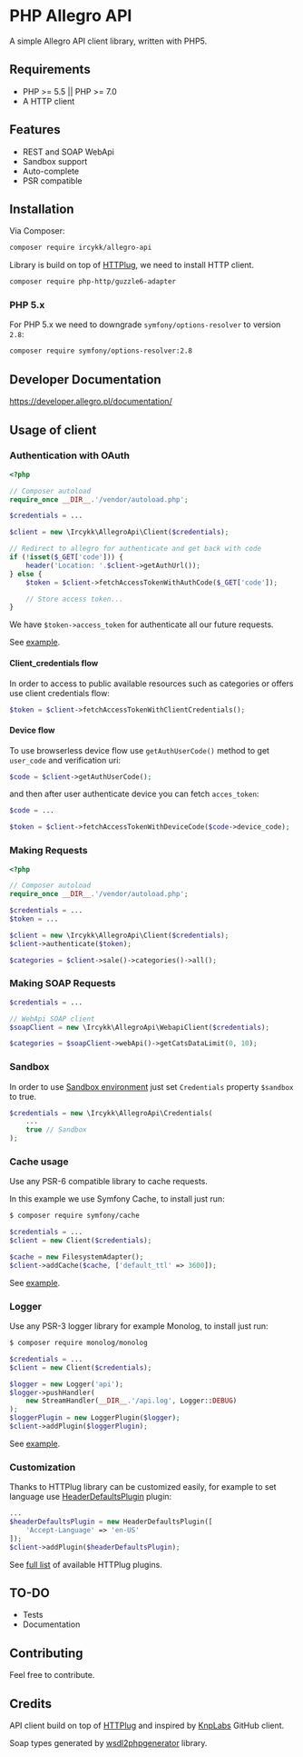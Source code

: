 # PHP Allegro API

A simple Allegro API client library, written with PHP5.

## Requirements
* PHP >= 5.5 || PHP >= 7.0
* A HTTP client

## Features
* REST and SOAP WebApi
* Sandbox support
* Auto-complete
* PSR compatible

## Installation

Via Composer:

```bash
composer require ircykk/allegro-api
```

Library is build on top of [HTTPlug](http://httplug.io/), we need to install HTTP client.

```bash
composer require php-http/guzzle6-adapter
```

### PHP 5.x

For PHP 5.x we need to downgrade `symfony/options-resolver` to version `2.8`:

```bash
composer require symfony/options-resolver:2.8
```

## Developer Documentation
https://developer.allegro.pl/documentation/

## Usage of client

### Authentication with OAuth

```php
<?php

// Composer autoload
require_once __DIR__.'/vendor/autoload.php';

$credentials = ...

$client = new \Ircykk\AllegroApi\Client($credentials);

// Redirect to allegro for authenticate and get back with code
if (!isset($_GET['code'])) {
    header('Location: '.$client->getAuthUrl());
} else {
    $token = $client->fetchAccessTokenWithAuthCode($_GET['code']);

    // Store access token...
}
```

We have `$token->access_token` for authenticate all our future requests.

See [example](examples/authentication.php).

#### Client_credentials flow 

In order to access to public available resources such as categories or offers use client credentials flow:
```php
$token = $client->fetchAccessTokenWithClientCredentials();
```

#### Device flow 

To use browserless device flow use `getAuthUserCode()` method to get `user_code` and verification uri:
```php
$code = $client->getAuthUserCode();
```
and then after user authenticate device you can fetch `acces_token`:
```php
$code = ...

$token = $client->fetchAccessTokenWithDeviceCode($code->device_code);
```

### Making Requests

```php
<?php

// Composer autoload
require_once __DIR__.'/vendor/autoload.php';

$credentials = ...
$token = ...

$client = new \Ircykk\AllegroApi\Client($credentials);
$client->authenticate($token);

$categories = $client->sale()->categories()->all();
```

### Making SOAP Requests

```php
$credentials = ...

// WebApi SOAP client
$soapClient = new \Ircykk\AllegroApi\WebapiClient($credentials);

$categories = $soapClient->webApi()->getCatsDataLimit(0, 10);
```

### Sandbox

In order to use [Sandbox environment](https://allegro.pl.allegrosandbox.pl/) just set `Credentials` property `$sandbox` to true.
```php
$credentials = new \Ircykk\AllegroApi\Credentials(
    ...
    true // Sandbox
);
```

### Cache usage
Use any PSR-6 compatible library to cache requests.

In this example we use Symfony Cache, to install just run:
```bash
$ composer require symfony/cache
```

```php
$credentials = ...
$client = new Client($credentials);

$cache = new FilesystemAdapter();
$client->addCache($cache, ['default_ttl' => 3600]);
```
See [example](examples/cache.php).

### Logger
Use any PSR-3 logger library for example Monolog, to install just run:
```bash
$ composer require monolog/monolog
```

```php
$credentials = ...
$client = new Client($credentials);

$logger = new Logger('api');
$logger->pushHandler(
    new StreamHandler(__DIR__.'/api.log', Logger::DEBUG)
);
$loggerPlugin = new LoggerPlugin($logger);
$client->addPlugin($loggerPlugin);
```
See [example](examples/log.php).

### Customization
Thanks to HTTPlug library can be customized easily, for example to set language use [HeaderDefaultsPlugin](http://docs.php-http.org/en/latest/plugins/headers.html) plugin:
```php
...
$headerDefaultsPlugin = new HeaderDefaultsPlugin([
    'Accept-Language' => 'en-US'
]);
$client->addPlugin($headerDefaultsPlugin);
```
See [full list](http://docs.php-http.org/en/latest/plugins/index.html) of available HTTPlug plugins.

## TO-DO
* Tests
* Documentation

## Contributing
Feel free to contribute.

## Credits
API client build on top of [HTTPlug](http://httplug.io/) and inspired by [KnpLabs](https://github.com/KnpLabs/) GitHub client.

Soap types generated by [wsdl2phpgenerator](https://github.com/wsdl2phpgenerator/wsdl2phpgenerator) library.